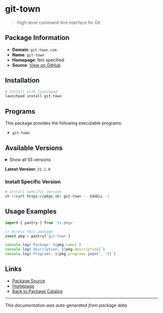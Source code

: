 # git-town

> High-level command-line interface for Git

## Package Information

- **Domain**: `git-town.com`
- **Name**: `git-town`
- **Homepage**: Not specified
- **Source**: [View on GitHub](https://github.com/pkgxdev/pantry/tree/main/projects/git-town.com/package.yml)

## Installation

```bash
# Install with launchpad
launchpad install git-town
```

## Programs

This package provides the following executable programs:

- `git-town`

## Available Versions

<details>
<summary>Show all 55 versions</summary>

- `21.1.0`, `21.0.0`, `20.2.0`, `20.1.0`, `20.0.0`
- `19.0.0`, `18.3.2`, `18.3.1`, `18.3.0`, `18.2.0`
- `18.1.0`, `18.0.0`, `17.3.0`, `17.2.0`, `17.1.1`
- `17.1.0`, `17.0.0`, `16.7.0`, `16.6.1`, `16.6.0`
- `16.5.0`, `16.4.1`, `16.4.0`, `16.3.0`, `16.2.1`
- `16.2.0`, `16.1.1`, `16.1.0`, `16.0.0`, `15.3.0`
- `15.2.0`, `15.1.0`, `15.0.0`, `14.4.1`, `14.4.0`
- `14.3.1`, `14.3.0`, `14.2.3`, `14.2.2`, `14.2.1`
- `14.2.0`, `14.1.0`, `14.0.0`, `13.0.2`, `13.0.1`
- `13.0.0`, `12.1.0`, `12.0.0`, `11.1.0`, `11.0.0`
- `10.0.3`, `10.0.2`, `10.0.1`, `10.0.0`, `9.0.1`

</details>

**Latest Version**: `21.1.0`

### Install Specific Version

```bash
# Install specific version
sh <(curl https://pkgx.sh) git-town -- $SHELL -i
```

## Usage Examples

```typescript
import { pantry } from 'ts-pkgx'

// Access this package
const pkg = pantry['git-town']

console.log(`Package: ${pkg.name}`)
console.log(`Description: ${pkg.description}`)
console.log(`Programs: ${pkg.programs.join(', ')}`)
```

## Links

- [Package Source](https://github.com/pkgxdev/pantry/tree/main/projects/git-town.com/package.yml)
- [Homepage](#)
- [Back to Package Catalog](../../package-catalog.md)

---

*This documentation was auto-generated from package data.*
